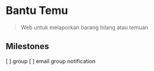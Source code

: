# Bantu Temu

> Web untuk melaporkan barang hilang atau temuan

## Milestones

[ ] group
[ ] email group notification

